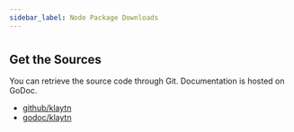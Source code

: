 ```yaml
---
sidebar_label: Node Package Downloads
---
```


#
<NodePackageDownloads></NodePackageDownloads>

## Get the Sources <a id="get-the-sources"></a>
You can retrieve the source code through Git. Documentation is hosted on GoDoc.

- [github/klaytn](https://github.com/kaiachain/kaia)
- [godoc/klaytn](https://godoc.org/github.com/klaytn/klaytn)

